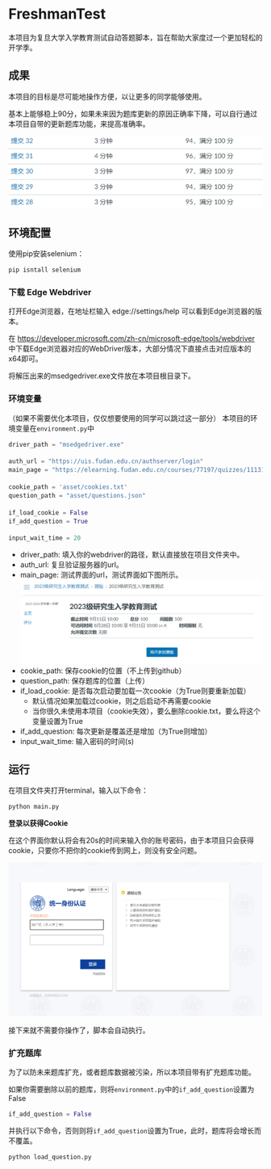 # FreshmanTest

本项目为复旦大学入学教育测试自动答题脚本，旨在帮助大家度过一个更加轻松的开学季。

## 成果

本项目的目标是尽可能地操作方便，以让更多的同学能够使用。

基本上能够稳上90分，如果未来因为题库更新的原因正确率下降，可以自行通过本项目自带的更新题库功能，来提高准确率。

![img.png](asset/img3.png)

## 环境配置

使用pip安装selenium：

```bash
pip isntall selenium
```

### 下载 Edge Webdriver

打开Edge浏览器，在地址栏输入 edge://settings/help 可以看到Edge浏览器的版本。

在 https://developer.microsoft.com/zh-cn/microsoft-edge/tools/webdriver 中下载Edge浏览器对应的WebDriver版本，大部分情况下直接点击对应版本的x64即可。

将解压出来的msedgedriver.exe文件放在本项目根目录下。

### 环境变量
（如果不需要优化本项目，仅仅想要使用的同学可以跳过这一部分）
本项目的环境变量在`environment.py`中

```python
driver_path = "msedgedriver.exe"

auth_url = "https://uis.fudan.edu.cn/authserver/login"
main_page = "https://elearning.fudan.edu.cn/courses/77197/quizzes/11131"

cookie_path = 'asset/cookies.txt'
question_path = "asset/questions.json"

if_load_cookie = False
if_add_question = True

input_wait_time = 20
```

- driver_path: 填入你的webdriver的路径，默认直接放在项目文件夹中。
- auth_url: 复旦验证服务器的url。
- main_page: 测试界面的url，测试界面如下图所示。
![img.png](asset/img.png)
- cookie_path: 保存cookie的位置（不上传到github）
- question_path: 保存题库的位置（上传）
- if_load_cookie: 是否每次启动要加载一次cookie（为True则要重新加载）
  - 默认情况如果加载过cookie，则之后启动不再需要cookie
  - 当你很久未使用本项目（cookie失效），要么删除cookie.txt，要么将这个变量设置为True
- if_add_question: 每次更新是覆盖还是增加（为True则增加）
- input_wait_time: 输入密码的时间(s)

## 运行

在项目文件夹打开terminal，输入以下命令：
```bash
python main.py
```

**登录以获得Cookie**

在这个界面你默认将会有20s的时间来输入你的账号密码，由于本项目只会获得cookie，只要你不把你的cookie传到网上，则没有安全问题。

![img.png](asset/img2.png)

接下来就不需要你操作了，脚本会自动执行。

### 扩充题库

为了以防未来题库扩充，或者题库数据被污染，所以本项目带有扩充题库功能。

如果你需要删除以前的题库，则将`environment.py`中的`if_add_question`设置为False
```python
if_add_question = False
```

并执行以下命令，否则则将`if_add_question`设置为True，此时，题库将会增长而不覆盖。
```bash
python load_question.py
```

